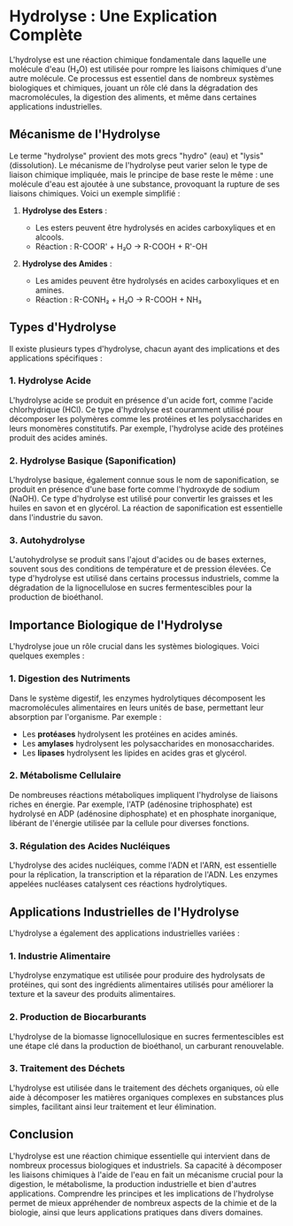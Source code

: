 # Hydrolyse : Une Explication Complète

L'hydrolyse est une réaction chimique fondamentale dans laquelle une molécule d'eau (H₂O) est utilisée pour rompre les liaisons chimiques d'une autre molécule. Ce processus est essentiel dans de nombreux systèmes biologiques et chimiques, jouant un rôle clé dans la dégradation des macromolécules, la digestion des aliments, et même dans certaines applications industrielles.

## Mécanisme de l'Hydrolyse

Le terme "hydrolyse" provient des mots grecs "hydro" (eau) et "lysis" (dissolution). Le mécanisme de l'hydrolyse peut varier selon le type de liaison chimique impliquée, mais le principe de base reste le même : une molécule d'eau est ajoutée à une substance, provoquant la rupture de ses liaisons chimiques. Voici un exemple simplifié :

1. **Hydrolyse des Esters** :
   - Les esters peuvent être hydrolysés en acides carboxyliques et en alcools.
   - Réaction : R-COOR' + H₂O → R-COOH + R'-OH

2. **Hydrolyse des Amides** :
   - Les amides peuvent être hydrolysés en acides carboxyliques et en amines.
   - Réaction : R-CONH₂ + H₂O → R-COOH + NH₃

## Types d'Hydrolyse

Il existe plusieurs types d'hydrolyse, chacun ayant des implications et des applications spécifiques :

### 1. **Hydrolyse Acide**

L'hydrolyse acide se produit en présence d'un acide fort, comme l'acide chlorhydrique (HCl). Ce type d'hydrolyse est couramment utilisé pour décomposer les polymères comme les protéines et les polysaccharides en leurs monomères constitutifs. Par exemple, l'hydrolyse acide des protéines produit des acides aminés.

### 2. **Hydrolyse Basique (Saponification)**

L'hydrolyse basique, également connue sous le nom de saponification, se produit en présence d'une base forte comme l'hydroxyde de sodium (NaOH). Ce type d'hydrolyse est utilisé pour convertir les graisses et les huiles en savon et en glycérol. La réaction de saponification est essentielle dans l'industrie du savon.

### 3. **Autohydrolyse**

L'autohydrolyse se produit sans l'ajout d'acides ou de bases externes, souvent sous des conditions de température et de pression élevées. Ce type d'hydrolyse est utilisé dans certains processus industriels, comme la dégradation de la lignocellulose en sucres fermentescibles pour la production de bioéthanol.

## Importance Biologique de l'Hydrolyse

L'hydrolyse joue un rôle crucial dans les systèmes biologiques. Voici quelques exemples :

### 1. **Digestion des Nutriments**

Dans le système digestif, les enzymes hydrolytiques décomposent les macromolécules alimentaires en leurs unités de base, permettant leur absorption par l'organisme. Par exemple :
   - Les **protéases** hydrolysent les protéines en acides aminés.
   - Les **amylases** hydrolysent les polysaccharides en monosaccharides.
   - Les **lipases** hydrolysent les lipides en acides gras et glycérol.

### 2. **Métabolisme Cellulaire**

De nombreuses réactions métaboliques impliquent l'hydrolyse de liaisons riches en énergie. Par exemple, l'ATP (adénosine triphosphate) est hydrolysé en ADP (adénosine diphosphate) et en phosphate inorganique, libérant de l'énergie utilisée par la cellule pour diverses fonctions.

### 3. **Régulation des Acides Nucléiques**

L'hydrolyse des acides nucléiques, comme l'ADN et l'ARN, est essentielle pour la réplication, la transcription et la réparation de l'ADN. Les enzymes appelées nucléases catalysent ces réactions hydrolytiques.

## Applications Industrielles de l'Hydrolyse

L'hydrolyse a également des applications industrielles variées :

### 1. **Industrie Alimentaire**

L'hydrolyse enzymatique est utilisée pour produire des hydrolysats de protéines, qui sont des ingrédients alimentaires utilisés pour améliorer la texture et la saveur des produits alimentaires.

### 2. **Production de Biocarburants**

L'hydrolyse de la biomasse lignocellulosique en sucres fermentescibles est une étape clé dans la production de bioéthanol, un carburant renouvelable.

### 3. **Traitement des Déchets**

L'hydrolyse est utilisée dans le traitement des déchets organiques, où elle aide à décomposer les matières organiques complexes en substances plus simples, facilitant ainsi leur traitement et leur élimination.

## Conclusion

L'hydrolyse est une réaction chimique essentielle qui intervient dans de nombreux processus biologiques et industriels. Sa capacité à décomposer les liaisons chimiques à l'aide de l'eau en fait un mécanisme crucial pour la digestion, le métabolisme, la production industrielle et bien d'autres applications. Comprendre les principes et les implications de l'hydrolyse permet de mieux appréhender de nombreux aspects de la chimie et de la biologie, ainsi que leurs applications pratiques dans divers domaines.